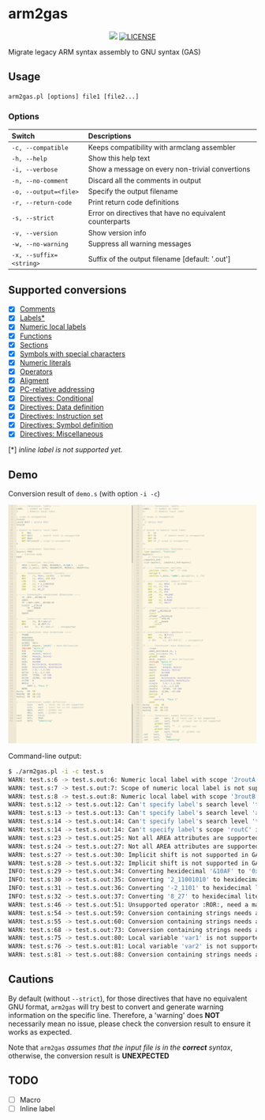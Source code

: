 # arm2gas

<div align="center">
<p>
      <a href="https://github.com/typowritter/arm2gas"><img src="https://img.shields.io/badge/arm2gas-v1.0-brightgreen"></a>
      <a href="https://github.com/typowritter/arm2gas/blob/main/LICENSE"><img src="https://img.shields.io/badge/License-GPLv3.0-blue" alt="LICENSE"></a>
</p>
</div>
Migrate legacy ARM syntax assembly to GNU syntax (GAS)

## Usage

`arm2gas.pl [options] file1 [file2...]`

### Options

| Switch                  | Descriptions                                            |
| :---------------------- | :------------------------------------------------------ |
| `-c, --compatible`      | Keeps compatibility with armclang assembler             |
| `-h, --help`            | Show this help text                                     |
| `-i, --verbose`         | Show a message on every non-trivial convertions         |
| `-n, --no-comment`      | Discard all the comments in output                      |
| `-o, --output=<file>`   | Specify the output filename                             |
| `-r, --return-code`     | Print return code definitions                           |
| `-s, --strict`          | Error on directives that have no equivalent counterparts |
| `-v, --version`         | Show version info                                       |
| `-w, --no-warning`      | Suppress all warning messages                           |
| `-x, --suffix=<string>` | Suffix of the output filename [default: '.out']         |

## Supported conversions

- [X] [Comments](https://developer.arm.com/documentation/dui0742/g/Migrating-ARM-syntax-assembly-code-to-GNU-syntax/Comments?lang=en)
- [X] [Labels\*](https://developer.arm.com/documentation/dui0742/g/Migrating-ARM-syntax-assembly-code-to-GNU-syntax/Labels?lang=en)
- [X] [Numeric local labels](https://developer.arm.com/documentation/dui0742/g/Migrating-ARM-syntax-assembly-code-to-GNU-syntax/Numeric-local-labels?lang=en)
- [X] [Functions](https://developer.arm.com/documentation/dui0742/g/Migrating-ARM-syntax-assembly-code-to-GNU-syntax/Functions?lang=en)
- [X] [Sections](https://developer.arm.com/documentation/dui0742/g/Migrating-ARM-syntax-assembly-code-to-GNU-syntax/Sections?lang=en)
- [X] [Symbols with special characters](https://developer.arm.com/documentation/dui0742/g/Migrating-ARM-syntax-assembly-code-to-GNU-syntax/Symbol-naming-rules?lang=en)
- [X] [Numeric literals](https://developer.arm.com/documentation/dui0742/g/Migrating-ARM-syntax-assembly-code-to-GNU-syntax/Numeric-literals?lang=en)
- [X] [Operators](https://developer.arm.com/documentation/dui0742/g/Migrating-ARM-syntax-assembly-code-to-GNU-syntax/Operators?lang=en)
- [X] [Aligment](https://developer.arm.com/documentation/dui0742/g/Migrating-ARM-syntax-assembly-code-to-GNU-syntax/Alignment?lang=en)
- [X] [PC-relative addressing](https://developer.arm.com/documentation/dui0742/g/Migrating-ARM-syntax-assembly-code-to-GNU-syntax/PC-relative-addressing?lang=en)
- [X] [Directives: Conditional](https://developer.arm.com/documentation/dui0742/g/Migrating-ARM-syntax-assembly-code-to-GNU-syntax/Conditional-directives?lang=en)
- [X] [Directives: Data definition](https://developer.arm.com/documentation/dui0742/g/Migrating-ARM-syntax-assembly-code-to-GNU-syntax/Data-definition-directives?lang=en)
- [X] [Directives: Instruction set](https://developer.arm.com/documentation/dui0742/g/Migrating-ARM-syntax-assembly-code-to-GNU-syntax/Instruction-set-directives?lang=en)
- [X] [Directives: Symbol definition](https://developer.arm.com/documentation/dui0742/g/Migrating-ARM-syntax-assembly-code-to-GNU-syntax/Symbol-definition-directives?lang=en)
- [X] [Directives: Miscellaneous](https://developer.arm.com/documentation/dui0742/g/Migrating-ARM-syntax-assembly-code-to-GNU-syntax/Miscellaneous-directives?lang=en)

[\*] *inline label is not supported yet.*

## Demo

Conversion result of `demo.s` (with option `-i -c`)

![](./demo/demo.png)

Command-line output:

```bash
$ ./arm2gas.pl -i -c test.s
WARN: test.s:6 -> test.s.out:6: Numeric local label with scope '2routA' is not supported in GAS, converting to '2'
WARN: test.s:7 -> test.s.out:7: Scope of numeric local label is not supported in GAS, removing ROUT directives
WARN: test.s:8 -> test.s.out:8: Numeric local label with scope '3routB' is not supported in GAS, converting to '3'
WARN: test.s:12 -> test.s.out:12: Can't specify label's search level 't' in GAS, dropping
WARN: test.s:13 -> test.s.out:13: Can't specify label's search level 'a' in GAS, dropping
WARN: test.s:14 -> test.s.out:14: Can't specify label's search level 't' in GAS, dropping
WARN: test.s:14 -> test.s.out:14: Can't specify label's scope 'routC' in GAS, dropping
WARN: test.s:23 -> test.s.out:25: Not all AREA attributes are supported, need a manual check
WARN: test.s:24 -> test.s.out:27: Not all AREA attributes are supported, need a manual check
WARN: test.s:27 -> test.s.out:30: Implicit shift is not supported in GAS, converting to explicit shift
WARN: test.s:28 -> test.s.out:32: Implicit shift is not supported in GAS, converting to explicit shift
INFO: test.s:29 -> test.s.out:34: Converting hexidecimal '&10AF' to '0x10AF'
INFO: test.s:30 -> test.s.out:35: Converting '2_11001010' to hexidecimal literal '0xCA'
INFO: test.s:31 -> test.s.out:36: Converting '-2_1101' to hexidecimal literal '-0x0D'
INFO: test.s:32 -> test.s.out:37: Converting '8_27' to hexidecimal literal '0x17'
WARN: test.s:46 -> test.s.out:51: Unsupported operator :ROR:, need a manual check
WARN: test.s:54 -> test.s.out:59: Conversion containing strings needs a manual check
WARN: test.s:55 -> test.s.out:60: Conversion containing strings needs a manual check
WARN: test.s:68 -> test.s.out:73: Conversion containing strings needs a manual check
WARN: test.s:75 -> test.s.out:80: Local variable 'var1' is not supported, using static declaration
WARN: test.s:76 -> test.s.out:81: Local variable 'var2' is not supported, using static declaration
WARN: test.s:81 -> test.s.out:88: Conversion containing strings needs a manual check
```



## Cautions

By default (without `--strict`), for those directives that have no equivalent GNU format, `arm2gas` will try best to convert and generate warning information on the specific line. Therefore, a 'warning' does **NOT** necessarily mean no issue, please check the conversion result to ensure it works as expected.

Note that `arm2gas` *assumes that the input file is in the **correct** syntax*, otherwise, the conversion result is **UNEXPECTED**

## TODO

- [ ] Macro
- [ ] Inline label
